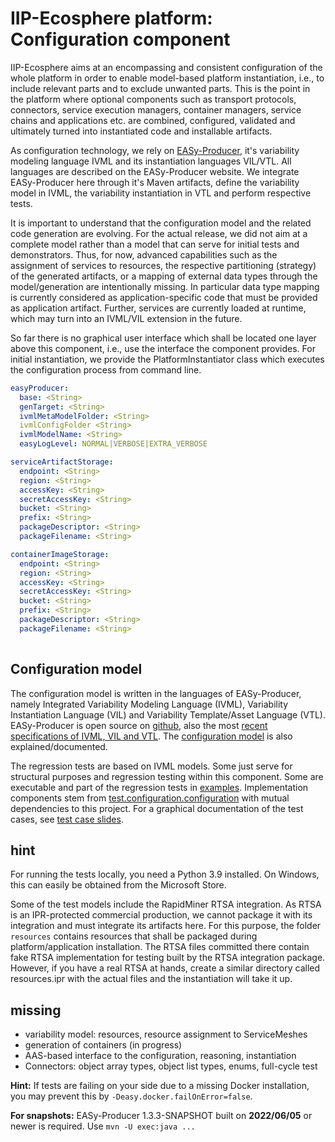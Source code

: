 # IIP-Ecosphere platform: Configuration component

IIP-Ecosphere aims at an encompassing and consistent configuration of the whole platform in order to enable model-based platform instantiation, i.e., to include relevant parts and to exclude unwanted parts. This is the point in the platform where optional components such as transport protocols, connectors, service execution managers, container managers, service chains and applications etc. are combined, configured, validated and ultimately turned into instantiated code and installable artifacts.

As configuration technology, we rely on [EASy-Producer](https://sse.uni-hildesheim.de/forschung/projekte/easy-producer/), it's variability modeling language IVML and its instantiation languages VIL/VTL. All languages are described on the EASy-Producer website. We integrate EASy-Producer here through it's Maven artifacts, define the variability model in IVML, the variability instantiation in VTL and perform respective tests.

It is important to understand that the configuration model and the related code generation are evolving. For the actual release, we did not aim at a complete model rather than a model that can serve for initial tests and demonstrators. Thus, for now, advanced capabilities such as the assignment of services to resources, the respective partitioning (strategy) of the generated artifacts, or a mapping of external data types through the model/generation are intentionally missing. In particular data type mapping is currently considered as application-specific code that must be provided as application artifact. Further, services are currently loaded at runtime, which may turn into an IVML/VIL extension in the future.

So far there is no graphical user interface which shall be located one layer above this component, i.e., use the interface the component provides. For initial instantiation, we provide the PlatformInstantiator class which executes the configuration process from command line.

```yaml
easyProducer:
  base: <String>
  genTarget: <String>
  ivmlMetaModelFolder: <String>
  ivmlConfigFolder <String>
  ivmlModelName: <String>
  easyLogLevel: NORMAL|VERBOSE|EXTRA_VERBOSE

serviceArtifactStorage:
  endpoint: <String>
  region: <String>
  accessKey: <String>
  secretAccessKey: <String>
  bucket: <String>
  prefix: <String>
  packageDescriptor: <String>
  packageFilename: <String>

containerImageStorage:
  endpoint: <String>
  region: <String>
  accessKey: <String>
  secretAccessKey: <String>
  bucket: <String>
  prefix: <String>
  packageDescriptor: <String>
  packageFilename: <String>
  
```

## Configuration model

The configuration model is written in the languages of EASy-Producer, namely Integrated Variability Modeling Language (IVML), Variability Instantiation Language (VIL) and Variability Template/Asset Language (VTL). EASy-Producer is open source on [github](https://github.com/SSEHUB/EASyProducer), also the most [recent specifications of IVML, VIL and VTL](https://github.com/SSEHUB/EASyProducer/tree/master/doc/web/docPreview). The [configuration model](https://github.com/iip-ecosphere/platform/tree/main/platform/configuration/configuration/src/main/easy) is also explained/documented.

The regression tests are based on IVML models. Some just serve for structural purposes and regression testing within this component. Some are executable and part of the regression tests in [examples](https://github.com/iip-ecosphere/platform/tree/main/platform/examples/examples/README.md). Implementation components stem from [test.configuration.configuration](https://github.com/iip-ecosphere/platform/tree/main/tests/test.configuration.configuration/README.md) with mutual dependencies to this project. For a graphical documentation of the test cases, see [test case slides](https://github.com/iip-ecosphere/platform/tree/main/platform/configuration/configuration/src/test/easy/summary.pdf).

## hint

For running the tests locally, you need a Python 3.9 installed. On Windows, this can easily be obtained from the Microsoft Store.

Some of the test models include the RapidMiner RTSA integration. As RTSA is an IPR-protected commercial production, we cannot package it with its integration and must integrate its artifacts here. For this purpose, the folder `resources` contains resources that shall be packaged during platform/application installation. The RTSA files committed there contain fake RTSA implementation for testing built by the RTSA integration package. However, if you have a real RTSA at hands, create a similar directory called resources.ipr with the actual files and the instantiation will take it up.

## missing

- variability model: resources, resource assignment to ServiceMeshes
- generation of containers (in progress)
- AAS-based interface to the configuration, reasoning, instantiation 
- Connectors: object array types, object list types, enums, full-cycle test

**Hint:** If tests are failing on your side due to a missing Docker installation, you may prevent this by `-Deasy.docker.failOnError=false`.

**For snapshots:** EASy-Producer 1.3.3-SNAPSHOT built on **2022/06/05** or newer is required. Use `mvn -U exec:java ...`